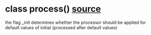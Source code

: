 

# class process() [source](https://github.com/occipital/django-content-settings/blob/master/content_settings/context_managers.py#L8)

the flag _init determines whether the processor should be applied for default values
of initial (processed after default values)